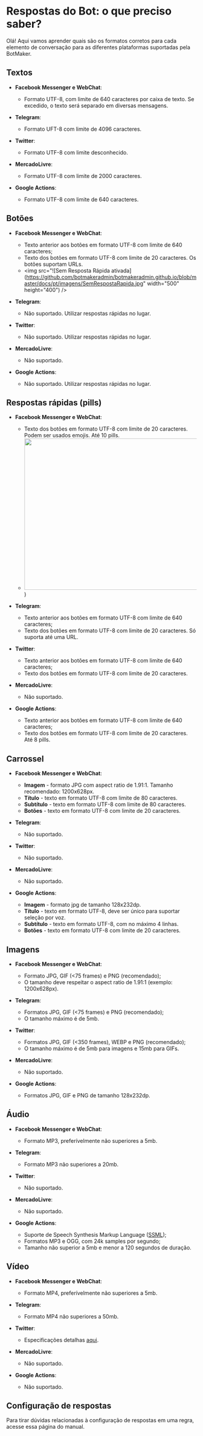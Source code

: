 # Respostas do Bot: o que preciso saber?

Olá! Aqui vamos aprender quais são os formatos corretos para cada elemento de conversação para as diferentes plataformas suportadas pela BotMaker.

## Textos

- **Facebook Messenger e WebChat**:
	-  Formato UTF-8, com limite de 640 caracteres por caixa de texto. Se excedido, o texto será separado em diversas mensagens.

- **Telegram**:
	-  Formato UFT-8 com limite de 4096 caracteres.
  
- **Twitter**:
	-  Formato UTF-8 com limite desconhecido.
  
 - **MercadoLivre**:
	-  Formato UTF-8 com limite de 2000 caracteres.
  
 - **Google Actions**:
	 - Formato UTF-8 com limite de 640 caracteres.

## Botões
- **Facebook Messenger e WebChat**:
	- Texto anterior aos botões em formato UTF-8 com limite de 640 caracteres;
	- Texto dos botões em formato UTF-8 com limite de 20 caracteres. Os botões suportam URLs.
	- <img src="![Sem Resposta Rápida ativada] (https://github.com/botmakeradmin/botmakeradmin.github.io/blob/master/docs/pt/imagens/SemRespostaRapida.jpg" width="500" height="400") />



- **Telegram**:
	- Não suportado. Utilizar respostas rápidas no lugar.

- **Twitter**:
	- Não suportado. Utilizar respostas rápidas no lugar.

- **MercadoLivre**:
	- Não suportado.

- **Google Actions**:
	- Não suportado. Utilizar respostas rápidas no lugar.

## Respostas rápidas (pills)

  - **Facebook Messenger e WebChat**:
	- Texto dos botões em formato UTF-8 com limite de 20 caracteres. Podem ser usados emojis. Até 10 pills.
	- <img src="![Com Resposta Rápida ativada](https://github.com/botmakeradmin/botmakeradmin.github.io/blob/master/docs/pt/imagens/ComRespostaRapida.jpg" width="500" height="400" />)


- **Telegram**:
	- Texto anterior aos botões em formato UTF-8 com limite de 640 caracteres;
	- Texto dos botões em formato UTF-8 com limite de 20 caracteres. Só suporta até uma URL.

- **Twitter**:
	- Texto anterior aos botões em formato UTF-8 com limite de 640 caracteres;
	- Texto dos botões em formato UTF-8 com limite de 20 caracteres. 

- **MercadoLivre**:
	- Não suportado.

- **Google Actions**:
	- Texto anterior aos botões em formato UTF-8 com limite de 640 caracteres;
	- Texto dos botões em formato UTF-8 com limite de 20 caracteres. Até 8 pills.

 ## Carrossel
  - **Facebook Messenger e WebChat**:
	- **Imagem** - formato JPG com aspect ratio de 1.91:1. Tamanho recomendado: 1200x628px.
	- **Título** - texto em formato UTF-8 com limite de 80 caracteres.
	- **Subtítulo** - texto em formato UTF-8 com limite de 80 caracteres.
	- **Botões** - texto em formato UTF-8 com limite de 20 caracteres.

- **Telegram**:
	- Não suportado.

- **Twitter**:
	- Não suportado.

- **MercadoLivre**:
	- Não suportado.

- **Google Actions**:
	- **Imagem** - formato jpg de tamanho 128x232dp.
	- **Título** - texto em formato UTF-8, deve ser único para suportar seleção por voz.
	- **Subtítulo** - texto em formato UTF-8, com no máximo 4 linhas.
	- **Botões** - texto em formato UTF-8 com limite de 20 caracteres.

## Imagens
  - **Facebook Messenger e WebChat**:
	- Formato JPG, GIF (<75 frames) e PNG (recomendado);
	- O tamanho deve respeitar o aspect ratio de 1.91:1 (exemplo: 1200x628px).

- **Telegram**:
	- Formatos JPG, GIF (<75 frames) e PNG (recomendado);
	- O tamanho máximo é de 5mb.

- **Twitter**:
	- Formatos JPG, GIF (<350 frames), WEBP e PNG (recomendado);
	- O tamanho máximo é de 5mb para imagens e 15mb para GIFs.

- **MercadoLivre**:
	- Não suportado.

- **Google Actions**:
	- Formatos JPG, GIF e PNG de tamanho 128x232dp.

## Áudio
  - **Facebook Messenger e WebChat**:
	- Formato MP3, preferívelmente não superiores a 5mb.

- **Telegram**:
	- Formato MP3 não superiores a 20mb.

- **Twitter**:
	- Não suportado.

- **MercadoLivre**:
	- Não suportado.

- **Google Actions**:
	- Suporte de Speech Synthesis Markup Language ([SSML](https://www.w3.org/TR/speech-synthesis/));
	- Formatos MP3 e OGG, com 24k samples por segundo;
	- Tamanho não superior a 5mb e menor a 120 segundos de duração. 

## Vídeo
  - **Facebook Messenger e WebChat**:
	- Formato MP4, preferívelmente não superiores a 5mb.

- **Telegram**:
	- Formato MP4 não superiores a 50mb.

- **Twitter**:
	- Especificações detalhas [aqui](https://developer.twitter.com/en/docs/media/upload-media/uploading-media/media-best-practices).

- **MercadoLivre**:
	- Não suportado.

- **Google Actions**:
	- Não suportado.

## Configuração de respostas
Para tirar dúvidas relacionadas à configuração de respostas em uma regra, acesse essa página do manual.
<!--stackedit_data:
eyJoaXN0b3J5IjpbMTAxNTcwNDU4MSw3NDIxMjYyNDgsLTE1Nj
c3Mjg0NjZdfQ==
-->
